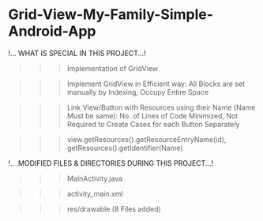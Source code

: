 # Grid-View-My-Family-Simple-Android-App

!... WHAT IS SPECIAL IN THIS PROJECT...!

>>> Implementation of GridView

>>> Implement GridView in Efficient way: All Blocks are set manually by Indexing, Occupy Entire Space

>>> Link View/Button with Resources using their Name (Name Must be same): No. of Lines of Code Minimized, Not Required to Create Cases for each Button Separately

>>> view.getResources().getResourceEntryName(id), getResources().getIdentifier(Name)

!.. .MODIFIED FILES & DIRECTORIES DURING THIS PROJECT...!

>>> MainActivity.java

>>> activity_main.xml

>>> res/drawable (8 Files added)

